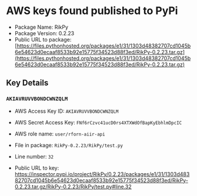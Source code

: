 # AWS keys found published to PyPi

* Package Name: RikPy
* Package Version: 0.2.23
* Public URL to package: [https://files.pythonhosted.org/packages/e1/31/1303d48382707cd1045b6e54623d0ecaaf8533b92e15775f34523d88f3ed/RikPy-0.2.23.tar.gz](https://files.pythonhosted.org/packages/e1/31/1303d48382707cd1045b6e54623d0ecaaf8533b92e15775f34523d88f3ed/RikPy-0.2.23.tar.gz)

## Key Details

### `AKIAVRUVVBONDCWNZQLM`

* AWS Access Key ID: `AKIAVRUVVBONDCWNZQLM`
* AWS Secret Access Key: `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` 
* AWS role name: `user/rforn-aiir-api`
* File in package: `RikPy-0.2.23/RikPy/test.py`
* Line number: `32`

* Public URL to key: https://inspector.pypi.io/project/RikPy/0.2.23/packages/e1/31/1303d48382707cd1045b6e54623d0ecaaf8533b92e15775f34523d88f3ed/RikPy-0.2.23.tar.gz/RikPy-0.2.23/RikPy/test.py#line.32


